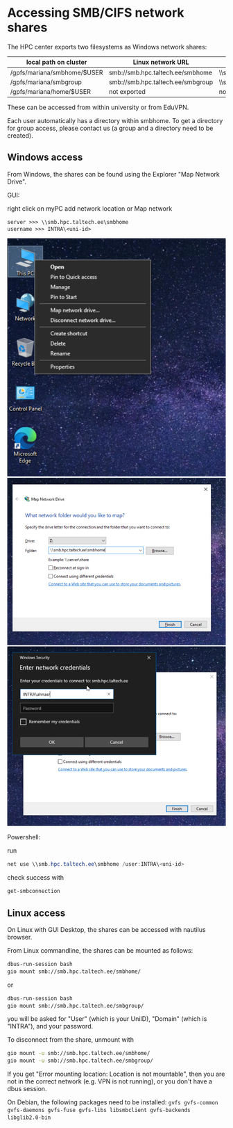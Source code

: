 # Accessing SMB/CIFS network shares

The HPC center exports two filesystems as Windows network shares:

| local path on cluster | Linux network URL | Windows network URL |
|-----------------------|-------------------|---------------------|
|    /gpfs/mariana/smbhome/$USER | smb://smb.hpc.taltech.ee/smbhome | \\\\smb.hpc.taltech.ee\smbhome | 
|    /gpfs/mariana/smbgroup | smb://smb.hpc.taltech.ee/smbgroup | \\\\smb.hpc.taltech.ee\smbgroup |
|    /gpfs/mariana/home/$USER | not exported | not exported |

These can be accessed from within university or from EduVPN.

Each user automatically has a directory within smbhome. To get a directory for group access, please contact us (a group and a directory need to be created).

## Windows access

From Windows, the shares can be found using the Explorer "Map Network Drive".

GUI:

right click on myPC add network location or Map network

    server >>> \\smb.hpc.taltech.ee\smbhome
    username >>> INTRA\<uni-id>

 ![win-network-drive-1](/pictures/networkdrive-1.png)
 ![win-network-drive-1](/pictures/networkdrive-2.png)
 ![win-network-drive-1](/pictures/networkdrive-3.png)
 


Powershell:

run 
```powershell
net use \\smb.hpc.taltech.ee\smbhome /user:INTRA\<uni-id>
```
check success with 
```powershell
get-smbconnection
```

## Linux access

On Linux with GUI Desktop, the shares can be accessed with nautilus browser.

From Linux commandline, the shares can be mounted as follows:

```bash
dbus-run-session bash
gio mount smb://smb.hpc.taltech.ee/smbhome/
```
or
```bash
dbus-run-session bash
gio mount smb://smb.hpc.taltech.ee/smbgroup/
```

you will be asked for "User" (which is your UniID), "Domain" (which is "INTRA"), and your password.

To disconnect from the share, unmount with
```bash
gio mount -u smb://smb.hpc.taltech.ee/smbhome/
gio mount -u smb://smb.hpc.taltech.ee/smbgroup/
```

If you get "Error mounting location: Location is not mountable", then you are not in the correct network (e.g. VPN is not running), or you don't have a dbus session.

On Debian, the following packages need to be installed: `gvfs gvfs-common gvfs-daemons gvfs-fuse gvfs-libs libsmbclient gvfs-backends libglib2.0-bin`
